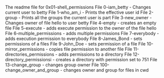 The readme file for 0x01-shell_permissions
File 0-iam_betty - Changes current user to betty
File 1-who_am_i - Prints the effective user id
File 2-group - Prints all the groups the current user is part
File 3-new_owner - Changes owner of file hello to user betty
File 4-empty - creates an empty file
File 5-execute - adds execute permission to the owner of the file hello
File 6-multiple_permissions - adds multiple permissions
File 7-everybody - adds execution permission to everybody
File 8-James_Bond - sets permissions of a files
File 9-John_Doe - sets permission of a file
File 10-mirror_permissions - copies file permission to another file
File 11-directories_permissions - adds permissions to a directory
File 12-directory_permissionsi - creates a directory with permission set to 751
File 13-change_group - changes group owner
File 100-change_owner_and_group - changes owner and group for files in cwd
